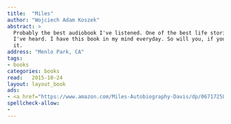 ```yaml
---
title:  "Miles"
author: "Wojciech Adam Koszek"
abstract: >
  Probably the best audiobook I've listened. One of the best life stories
  I've heard. I have this book in my mind everyday. So will you, if you get
  it.
address: "Menlo Park, CA"
tags:
- books
categories: books
read:	2015-10-24
layout: layout_book
ads:
- <a href="https://www.amazon.com/Miles-Autobiography-Davis/dp/0671725823/ref=as_li_ss_il?s=books&ie=UTF8&qid=1466060625&sr=1-2&keywords=Miles%3A+The+Autobiography&linkCode=li2&tag=wojcadamkoszh-20&linkId=6a721eb90a94a5653b5cf898609d9696" target="_blank"><img border="0" src="//ws-na.amazon-adsystem.com/widgets/q?_encoding=UTF8&ASIN=0671725823&Format=_SL160_&ID=AsinImage&MarketPlace=US&ServiceVersion=20070822&WS=1&tag=wojcadamkoszh-20" ></a><img src="//ir-na.amazon-adsystem.com/e/ir?t=wojcadamkoszh-20&l=li2&o=1&a=0671725823" width="1" height="1" border="0" alt="" style="border:none !important; margin:0px !important;" />
spellcheck-allow:
- 
---
```


